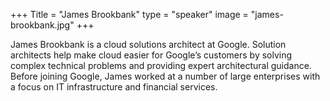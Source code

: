 +++
Title = "James Brookbank"
type = "speaker"
image = "james-brookbank.jpg"
+++

James Brookbank is a cloud solutions architect at Google. Solution architects help make cloud easier for Google’s customers by solving complex technical problems and providing expert architectural guidance. Before joining Google, James worked at a number of large enterprises with a focus on IT infrastructure and financial services.
